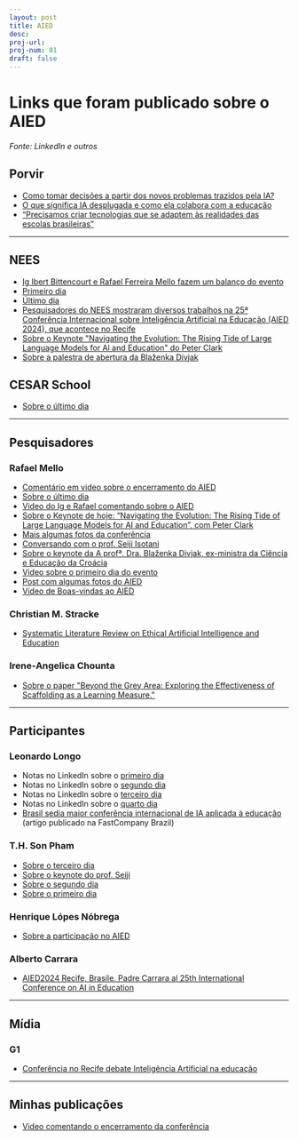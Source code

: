 ```yaml
---
layout: post
title: AIED 
desc: 
proj-url:
proj-num: 01
draft: false
---
```



# Links que foram publicado sobre o AIED

_Fonte: LinkedIn e outros_

## Porvir

- [Como tomar decisões a partir dos novos problemas trazidos pela IA?](https://porvir.org/aied-2024-como-tomar-decisoes-ia-na-educacao/)
- [O que significa IA desplugada e como ela colabora com a educação](https://porvir.org/ia-desplugada-educacao/)
- [“Precisamos criar tecnologias que se adaptem às realidades das escolas brasileiras”](https://porvir.org/entrevista-seiji-isotani/)

---

## NEES

-  [Ig Ibert Bittencourt e Rafael Ferreira Mello fazem um balanço do evento](https://www.linkedin.com/posts/neesufal_nees-ufal-iaied-activity-7217596299028664320-ilCT?utm_source=share&utm_medium=member_desktop)
-  [Primeiro dia](https://www.linkedin.com/posts/neesufal_nees-ufal-iaied-activity-7216193598533361665-8Eww?utm_source=share&utm_medium=member_desktop)
-  [Último dia](https://www.linkedin.com/posts/rafael-ferreira-mello-989b3b37_aied2024-inovacao-educacao-ugcPost-7217587887922434048-WJA9?utm_source=share&utm_medium=member_desktop)
-  [Pesquisadores do NEES mostraram diversos trabalhos na 25ª Conferência Internacional sobre Inteligência Artificial na Educação (AIED 2024), que acontece no Recife](https://www.linkedin.com/posts/neesufal_nees-aied2024-ugcPost-7217246345219194880-PhMZ?utm_source=share&utm_medium=member_desktop)
-  [Sobre o Keynote "Navigating the Evolution: The Rising Tide of Large Language Models for Al and Education" do Peter Clark](https://www.linkedin.com/posts/neesufal_nees-aied2024-ia-activity-7217257111913656321-vfuI?utm_source=share&utm_medium=member_desktop)
-  [Sobre a palestra de abertura da Blaženka Divjak ](https://www.linkedin.com/posts/neesufal_abertura-da-aied-2024-no-recife-activity-7216812514301345793-OiwF?utm_source=share&utm_medium=member_desktop)

## CESAR School

- [Sobre o último dia](https://www.linkedin.com/posts/cesarschool_aied-activity-7217652605802450944-1QRN?utm_source=share&utm_medium=member_desktop)

---

## Pesquisadores

### Rafael Mello

- [Comentário em video sobre o encerramento do AIED](https://www.linkedin.com/posts/rafael-ferreira-mello-989b3b37_aied2024-aied2024-educaaexaeto-activity-7217661954830557188-kPN-?utm_source=share&utm_medium=member_desktop)
- [Sobre o último dia](https://www.linkedin.com/posts/rafael-ferreira-mello-989b3b37_aied2024-inovacao-educacao-ugcPost-7217587887922434048-WJA9?utm_source=share&utm_medium=member_desktop)
- [Video do Ig e Rafael comentando sobre o AIED](https://www.linkedin.com/posts/rafael-ferreira-mello-989b3b37_aied2024-inovacao-aied-activity-7217252662285594625-kEPz?utm_source=share&utm_medium=member_desktop)
- [Sobre o Keynote de hoje: “Navigating the Evolution: The Rising Tide of Large Language Models for AI and Education”, com Peter Clark](https://www.linkedin.com/posts/rafael-ferreira-mello-989b3b37_aied2024-ia-educaaexaeto-activity-7217162419658248193-Ciaj?utm_source=share&utm_medium=member_desktop)
- [Mais algumas fotos da conferência](https://www.linkedin.com/posts/rafael-ferreira-mello-989b3b37_aied2024-activity-7217143634700226561-BCLp?utm_source=share&utm_medium=member_desktop)
- [Conversando com o prof. Seiji Isotani](https://www.linkedin.com/posts/rafael-ferreira-mello-989b3b37_aied2024-activity-7216817416633257985-fOHW?utm_source=share&utm_medium=member_desktop)
- [Sobre o keynote da A profª. Dra. Blaženka Divjak, ex-ministra da Ciência e Educação da Croácia](https://www.linkedin.com/posts/rafael-ferreira-mello-989b3b37_aied2024-ia-educaaexaeto-activity-7216479885265952770-9Yk_?utm_source=share&utm_medium=member_desktop)
- [Video sobre o primeiro dia do evento](https://www.linkedin.com/posts/rafael-ferreira-mello-989b3b37_aied2024-educaaexaeto-inteligaeanciaartificial-activity-7216403942887350272-LzNG?utm_source=share&utm_medium=member_desktop)
- [Post com algumas fotos do AIED](https://www.linkedin.com/posts/rafael-ferreira-mello-989b3b37_aied2024-aiineducation-educationalinnovation-activity-7216084314097123328-Wo7h?utm_source=share&utm_medium=member_desktop)
- [Video de Boas-vindas ao AIED](https://www.linkedin.com/posts/rafael-ferreira-mello-989b3b37_aied2024-ia-educacao-activity-7216057409822216194-SWZC?utm_source=share&utm_medium=member_desktop)

### Christian M. Stracke

- [Systematic Literature Review on Ethical Artificial Intelligence and Education](https://www.linkedin.com/pulse/systematic-literature-review-ethical-artificial-christian-m-stracke-a8lae/?trackingId=wPz3h8PCR4S0NQxNjiOGYA%3D%3D)

### Irene-Angelica Chounta

- [Sobre o paper "Beyond the Grey Area: Exploring the Effectiveness of Scaffolding as a Learning Measure."](https://www.linkedin.com/posts/houren_aied2024-aied2024-zpd-activity-7218702537380560897-_o2N?utm_source=share&utm_medium=member_desktop)

---

## Participantes 

### Leonardo Longo

-  Notas no LinkedIn sobre o [primeiro dia](https://www.linkedin.com/posts/leolongo_aied-ia-aied2024-activity-7216466232647045122-AUge?utm_source=share&utm_medium=member_desktop)
-  Notas no LinkedIn sobre o [segundo dia](https://www.linkedin.com/posts/leolongo_iaed-ia-aied2024-activity-7216803710125957120-EgeF?utm_source=share&utm_medium=member_desktop)
-  Notas no LinkedIn sobre o [terceiro dia](https://www.linkedin.com/posts/leolongo_aied-ia-aied2024-activity-7217112030141415425-iDK5?utm_source=share&utm_medium=member_desktop)
-  Notas no LinkedIn sobre o [quarto dia](https://www.linkedin.com/posts/leolongo_aied-ia-aied2024-activity-7217508081738407936-7VP7?utm_source=share&utm_medium=member_desktop) 
- [Brasil sedia maior conferência internacional de IA aplicada à educação](https://fastcompanybrasil.com/tech/inteligencia-artificial/brasil-sedia-maior-conferencia-internacional-de-ia-aplicada-a-educacao/) (artigo publicado na FastCompany Brazil)

### T.H. Son Pham

- [Sobre o terceiro dia](https://www.linkedin.com/posts/being-there_aied2024-aied-generativeai-activity-7216907469996912642-s5x_?utm_source=share&utm_medium=member_desktop)
- [Sobre o keynote do prof. Seiji](https://www.linkedin.com/posts/being-there_aied2024-ai-aied-activity-7216777478416003075-sSG_?utm_source=share&utm_medium=member_desktop)
- [Sobre o segundo dia](https://www.linkedin.com/posts/being-there_aied2024-ai-aied-activity-7216610243194093568-FfnH?utm_source=share&utm_medium=member_desktop)
- [Sobre o primeiro dia](https://www.linkedin.com/feed/update/urn:li:activity:7216164121560367104?utm_source=share&utm_medium=member_desktop)

### Henrique Lópes Nóbrega

- [Sobre a participação no AIED](https://www.linkedin.com/posts/henriqueln7_aied2024-activity-7222740974857277440-PTcP?utm_source=share&utm_medium=member_desktop)


### Alberto Carrara

- [AIED2024 Recife, Brasile. Padre Carrara al 25th International Conference on AI in Education](https://albertocarrara.com/2024/07/aied2024-recife-brasile-padre-carrara-al-25th-international-conference-on-ai-in-education/)

---

## Mídia 

### G1

- [Conferência no Recife debate Inteligência Artificial na educação](https://g1.globo.com/pe/pernambuco/ne2/video/conferencia-no-recife-debate-inteligencia-artificial-na-educacao-12747392.ghtml)


---

## Minhas publicações 

- [Video comentando o encerramento da conferência](https://www.linkedin.com/posts/maluta_aied-activity-7217228752819240961-EbWm?utm_source=share&utm_medium=member_desktop)